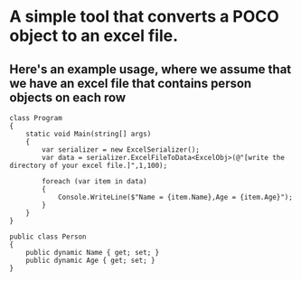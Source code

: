 # A simple tool that converts a POCO object to an excel file.



## Here's an example usage, where we assume that we have an excel file that contains person objects on each row

    

    class Program
    {
        static void Main(string[] args)
        {   
            var serializer = new ExcelSerializer();
            var data = serializer.ExcelFileToData<ExcelObj>(@"[write the directory of your excel file.]",1,100);

            foreach (var item in data)
            {
                Console.WriteLine($"Name = {item.Name},Age = {item.Age}");
            }
        }
    }

    public class Person
    {
        public dynamic Name { get; set; }
        public dynamic Age { get; set; }
    }
